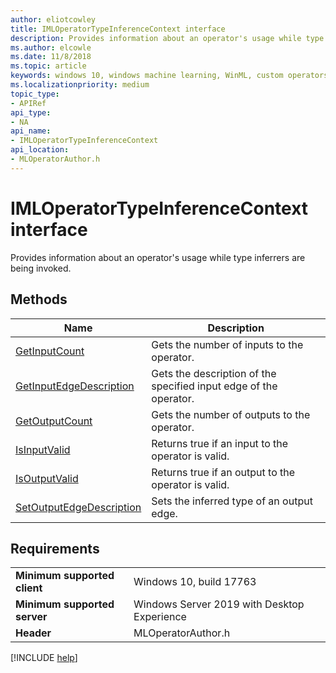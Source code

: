 ```yaml
---
author: eliotcowley
title: IMLOperatorTypeInferenceContext interface
description: Provides information about an operator's usage while type inferrers are being invoked.
ms.author: elcowle
ms.date: 11/8/2018
ms.topic: article
keywords: windows 10, windows machine learning, WinML, custom operators, IMLOperatorTypeInferenceContext
ms.localizationpriority: medium
topic_type:
- APIRef
api_type:
- NA
api_name:
- IMLOperatorTypeInferenceContext
api_location:
- MLOperatorAuthor.h
---
```


# IMLOperatorTypeInferenceContext interface

Provides information about an operator's usage while type inferrers are being invoked.

## Methods

| Name | Description |
|------|-------------|
| [GetInputCount](IMLOperatorTypeInferenceContext_GetInputCount.md) | Gets the number of inputs to the operator. |
| [GetInputEdgeDescription](IMLOperatorTypeInferenceContext_GetInputEdgeDescription.md) | Gets the description of the specified input edge of the operator. |
| [GetOutputCount](IMLOperatorTypeInferenceContext_GetOutputCount.md) | Gets the number of outputs to the operator. |
| [IsInputValid](IMLOperatorTypeInferenceContext_IsInputValid.md) | Returns true if an input to the operator is valid. |
| [IsOutputValid](IMLOperatorTypeInferenceContext_IsOutputValid.md) | Returns true if an output to the operator is valid. |
| [SetOutputEdgeDescription](IMLOperatorTypeInferenceContext_SetOutputEdgeDescription.md) | Sets the inferred type of an output edge. |

## Requirements

| | |
|-|-|
| **Minimum supported client** | Windows 10, build 17763 |
| **Minimum supported server** | Windows Server 2019 with Desktop Experience |
| **Header** | MLOperatorAuthor.h |

[!INCLUDE [help](../includes/get-help.md)]

